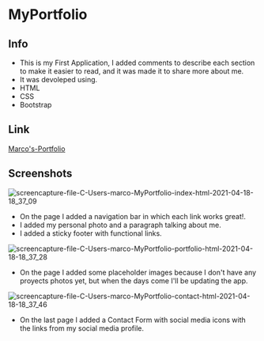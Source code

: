 # MyPortfolio
## Info 

* This is my First Application, I added comments to describe each section to make it easier to read, and it was made it to share more about me.
* It was devoleped using.
* HTML
* CSS
* Bootstrap 

## Link 
[Marco's-Portfolio]( https://marcoc007.github.io/MyPortfolio/)

## Screenshots 

<!-- ![](/assets/images/screencapture1.png) -->
![screencapture-file-C-Users-marco-MyPortfolio-index-html-2021-04-18-18_37_09](https://user-images.githubusercontent.com/72709524/115163163-818c3780-a075-11eb-8c17-7d292135414a.png)


* On the page I added a navigation bar in which each link works great!.
* I added my personal photo and a paragraph talking about me.
* I added a sticky footer with functional links.

<!-- ![](assets/images/screencapture2.png) -->
![screencapture-file-C-Users-marco-MyPortfolio-portfolio-html-2021-04-18-18_37_28](https://user-images.githubusercontent.com/72709524/115163141-6e796780-a075-11eb-9aca-de52b7af76ba.png)

* On the page I added some placeholder images because I don't have any proyects photos yet, but when the days come I'll be updating the app.

<!-- ![](assets/images/screencapture3.png)  -->
![screencapture-file-C-Users-marco-MyPortfolio-contact-html-2021-04-18-18_37_46](https://user-images.githubusercontent.com/72709524/115163123-573a7a00-a075-11eb-901d-903d856bfb08.png)

* On the last page I added a Contact Form with social media icons with the links from my social media profile.

